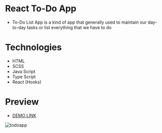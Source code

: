 # React To-Do App

- To-Do List App is a kind of app that generally used to maintain our day-to-day tasks or list everything that we have to do

# Technologies

- HTML
- SCSS
- Java Script
- Type Script
- React (Hooks)

# Preview

- [DEMO LINK](https://oleh-khashchevskyi.github.io/todo)

![todoapp](./preview.gif)
